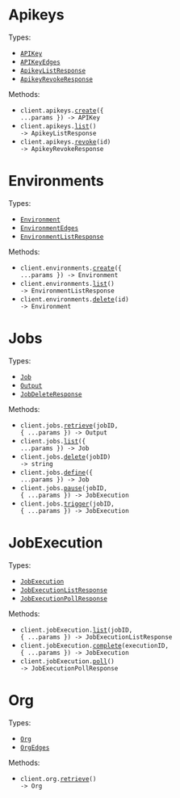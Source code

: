 # Apikeys

Types:

- <code><a href="./src/resources/apikeys.ts">APIKey</a></code>
- <code><a href="./src/resources/apikeys.ts">APIKeyEdges</a></code>
- <code><a href="./src/resources/apikeys.ts">ApikeyListResponse</a></code>
- <code><a href="./src/resources/apikeys.ts">ApikeyRevokeResponse</a></code>

Methods:

- <code title="post /apikeys">client.apikeys.<a href="./src/resources/apikeys.ts">create</a>({ ...params }) -> APIKey</code>
- <code title="get /apikeys">client.apikeys.<a href="./src/resources/apikeys.ts">list</a>() -> ApikeyListResponse</code>
- <code title="delete /apikeys/revoke/{id}">client.apikeys.<a href="./src/resources/apikeys.ts">revoke</a>(id) -> ApikeyRevokeResponse</code>

# Environments

Types:

- <code><a href="./src/resources/environments.ts">Environment</a></code>
- <code><a href="./src/resources/environments.ts">EnvironmentEdges</a></code>
- <code><a href="./src/resources/environments.ts">EnvironmentListResponse</a></code>

Methods:

- <code title="post /org/environments">client.environments.<a href="./src/resources/environments.ts">create</a>({ ...params }) -> Environment</code>
- <code title="get /org/environments">client.environments.<a href="./src/resources/environments.ts">list</a>() -> EnvironmentListResponse</code>
- <code title="delete /org/environments/{id}">client.environments.<a href="./src/resources/environments.ts">delete</a>(id) -> Environment</code>

# Jobs

Types:

- <code><a href="./src/resources/jobs.ts">Job</a></code>
- <code><a href="./src/resources/jobs.ts">Output</a></code>
- <code><a href="./src/resources/jobs.ts">JobDeleteResponse</a></code>

Methods:

- <code title="get /jobs/{jobId}">client.jobs.<a href="./src/resources/jobs.ts">retrieve</a>(jobID, { ...params }) -> Output</code>
- <code title="get /jobs">client.jobs.<a href="./src/resources/jobs.ts">list</a>({ ...params }) -> Job</code>
- <code title="delete /jobs/{jobId}">client.jobs.<a href="./src/resources/jobs.ts">delete</a>(jobID) -> string</code>
- <code title="post /jobs/definition">client.jobs.<a href="./src/resources/jobs.ts">define</a>({ ...params }) -> Job</code>
- <code title="patch /jobs/pause/{jobId}">client.jobs.<a href="./src/resources/jobs.ts">pause</a>(jobID, { ...params }) -> JobExecution</code>
- <code title="post /jobs/trigger/{jobId}">client.jobs.<a href="./src/resources/jobs.ts">trigger</a>(jobID, { ...params }) -> JobExecution</code>

# JobExecution

Types:

- <code><a href="./src/resources/job-execution.ts">JobExecution</a></code>
- <code><a href="./src/resources/job-execution.ts">JobExecutionListResponse</a></code>
- <code><a href="./src/resources/job-execution.ts">JobExecutionPollResponse</a></code>

Methods:

- <code title="get /jobs/executions/{jobId}">client.jobExecution.<a href="./src/resources/job-execution.ts">list</a>(jobID, { ...params }) -> JobExecutionListResponse</code>
- <code title="post /jobs/executions/complete/{executionId}">client.jobExecution.<a href="./src/resources/job-execution.ts">complete</a>(executionID, { ...params }) -> JobExecution</code>
- <code title="get /jobs/executions">client.jobExecution.<a href="./src/resources/job-execution.ts">poll</a>() -> JobExecutionPollResponse</code>

# Org

Types:

- <code><a href="./src/resources/org.ts">Org</a></code>
- <code><a href="./src/resources/org.ts">OrgEdges</a></code>

Methods:

- <code title="get /org">client.org.<a href="./src/resources/org.ts">retrieve</a>() -> Org</code>
